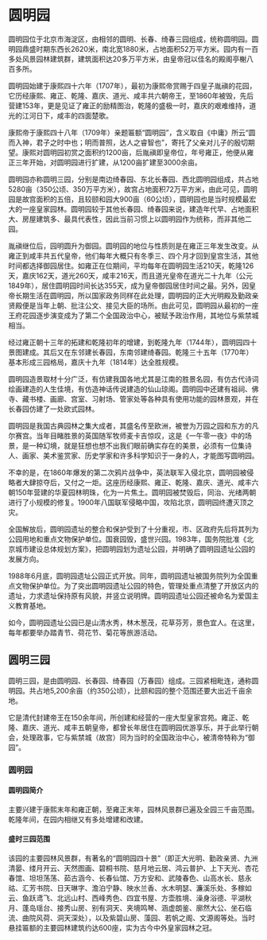 # 圆明园

圆明园位于北京市海淀区，由相邻的圆明、长春、绮春三园组成，统称圆明园。圆明园鼎盛时期东西长2620米，南北宽1880米，占地面积52万平方米。园内有一百多处风景园林建筑群，建筑面积达20多万平方米，由皇帝冠以佳名的殿阁亭榭八百多所。

圆明园始建于康熙四十六年（1707年），最初为康熙帝赏赐于四皇子胤禛的花园，它历经康熙、雍正、乾隆、嘉庆、道光、咸丰共六朝帝王，至1860年被毁，先后营建153年，更是见证了雍正的励精图治，乾隆的盛极一时，嘉庆的艰难维持，道光的江河日下，咸丰的四面楚歌。

康熙帝于康熙四十八年（1709年）亲题匾额“圆明园”，含义取自《中庸》所云“圆而入神，君子之时中也；明而普照，达人之睿智也”，寄托了父亲对儿子的殷切期望。康熙对圆明园初赏之面积约1200亩，后胤禛即皇帝位，年号雍正，他便从雍正三年开始，对圆明园进行扩建，从1200亩扩建至3000余亩。

圆明园亦称圆明三园，分别是南边绮春园、东北长春园、西北圆明园组成，共占地5280亩（350公顷、350万平方米），故宫占地面积72万平方米，由此可见，圆明园是故宫面积的五倍，且较颐和园大900亩（60公顷），圆明园也是当时规模最宏大的一座皇家园林。圆明园较于其他长春园、绮春园来说，建造年代早、占地面积大、房屋建筑多、最具代表性，因此当前习惯上以圆明园作为统称，而非其他二园。

胤禛继位后，园明圆升为御园。圆明园的地位与性质则是在雍正三年发生改变。从雍正到咸丰共五代皇帝，他们每年大概只有冬季三、四个月才回到皇宫生活，其他时间都选择御园居住。如雍正在位期间，平均每年在圆明园生活210天，乾隆126天，嘉庆162天，道光260天，咸丰216天，而且道光皇帝在道光二十九年（公元1849年），居住圆明园时间长达355天，成为皇帝御园居住时间之最。另外，因皇帝长期生活在圆明园，所以国家政务同样在此处理，圆明园的正大光明殿及勤政亲贤殿便是当年上朝、批注公文、接见大臣的场所。由此可见，圆明园从最初的一座王府花园逐步演变成为了第二个全国政治中心，被赋予政治作用，其地位与紫禁城相当。

经过雍正朝十三年的拓建和乾隆初年的增建，到乾隆九年（1744年），圆明园四十景图建成。其后又在东邻建长春园，东南邻建绮春园。乾隆三十五年（1770年）基本形成三园格局，嘉庆十九年（1814年）达全胜规模。

圆明园造景取材十分广泛，有仿建我国各地尤其是江南的胜景名园，有仿古代诗词绘画建造的人生佳境，有仿造神话传说建造的仙山琼阁。圆明园中还建有祖祠、佛寺、藏书楼、画廊、宫室、习射场、管家处等各种具有使用功能的园林景观，并在长春园仿建了一处欧式园林。

圆明园是我国古典园林之集大成者，其盛名传至欧洲，被誉为万园之园和东方的凡尔赛宫。当年目睹胜景的英国随军牧师麦卡吉惊叹，这是《一午零一夜》中的场景，是一种幻境，就是狂想也想不出我们眼前确实存在的美景，必须有一位集诗人、画家、美术鉴赏家、历史学家和许多科学知识于一身的人，才能图写圆明园。

不幸的是，在1860年爆发的第二次鸦片战争中，英法联军入侵北京，圆明园被侵略者大肆掠夺后，又付之一炬。这座历经康熙、雍正、乾隆、嘉庆、道光、咸丰六朝150年营建的华夏园林明珠，化为一片焦土。圆明园被焚毁后，同治、光绪两朝进行了小规模的修复。1900年八国联军侵略中国，攻陷北京，圆明园终遭灭顶之灾。

全国解放后，圆明园遗址的整合和保护受到了十分重视，市、区政府先后将其列为公园用地和重点文物保护单位。国衰园毁，盛世兴园。1983年，国务院批准《北京城市建设总体规划方案》，把圆明园划为遗址公园，并明确了圆明园遗址公园的发展方向。

1988年6月底，圆明园遗址公园正式开放。同年，圆明园遗址被国务院列为全国重点文物保护单位。为了突出圆明园遗址公园的特色，管理处重点清整了开放区内的遗址，力求遗址保持原有风貌，并竖立说明牌。圆明园遗址公园还被命名为爱国主义教育基地。

如今，圆明园遗址公园已是山清水秀，林木葱茂，花草芬芳，景色宜人。在这里，每年都要举办踏青节、荷花节、菊花等旅游活动。

## 圆明三园

圆明三园，是由圆明园、长春园、绮春园（万春园）组成。三园紧相毗连，通称圆明园。共占地5,200余亩（约350公顷），比颐和园的整个范围还要大出近千亩余地。

它是清代封建帝王在150余年间，所创建和经营的一座大型皇家宫苑。雍正、乾隆、嘉庆、道光、咸丰五朝皇帝，都曾长年居住在圆明园优游享乐，并于此举行朝会，处理政事，它与紫禁城（故宫）同为当时的全国政治中心，被清帝特称为“御园”。

### 圆明园

#### 圆明园简介

主要兴建于康熙末年和雍正朝，至雍正末年，园林风景群已遍及全园三千亩范围。乾隆年间，在园内相继又有多处增建和改建。

#### 盛时三园范围

该园的主要园林风景群，有著名的“圆明园四十景”（即正大光明、勤政亲贤、九洲清晏、缕月开云、天然图画、碧桐书院、慈月地云居、鸿云普护、上下天光、杏花春馆、坦坦荡荡、茹古涵今、长春仙馆、万方安和、武陵春色、山高水长、慈永祜、汇芳书院、日天琳字、澹泊宁静、映水兰香、水木明瑟、濂溪乐处、多稼如云、鱼跃鸢飞、北远山村、西峰秀色、四宜书屋、方壶胜境、澡身浴德、平湖秋月、蓬岛瑶台、接秀山房、别有洞天、夹境鸣琴、涵虚朗鉴、廓然大公、坐石临流、曲院风荷、洞天深处），以及紫碧山房、藻园、若帆之阁、文源阁等处。当时悬挂匾额的主要园林建筑约达600座，实为古今中外皇家园林之冠。
